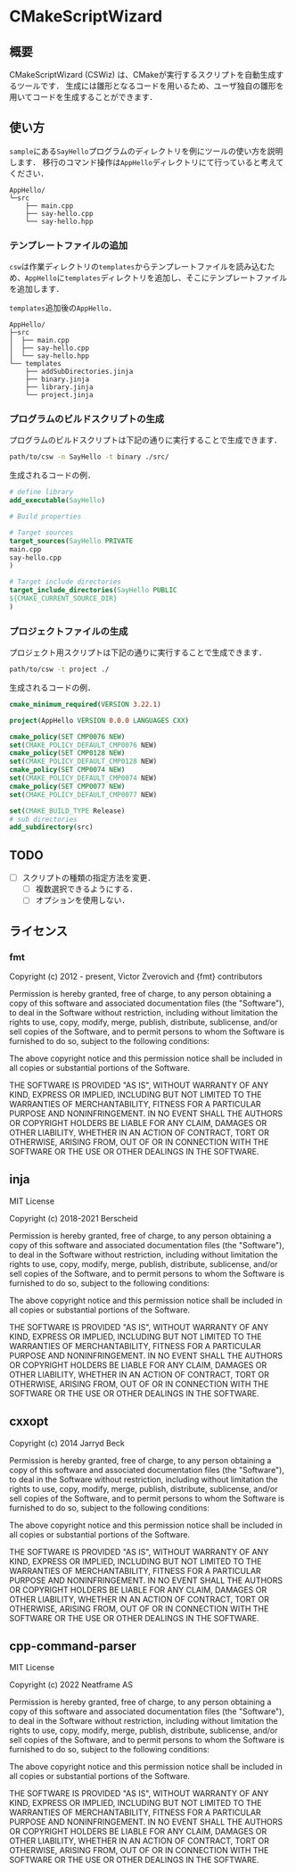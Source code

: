 # CMakeScriptWizard

## 概要
CMakeScriptWizard (CSWiz) は、CMakeが実行するスクリプトを自動生成するツールです．
生成には雛形となるコードを用いるため、ユーザ独自の雛形を用いてコードを生成することができます．

## 使い方
`sample`にある`SayHello`プログラムのディレクトリを例にツールの使い方を説明します．
移行のコマンド操作は`AppHello`ディレクトリにて行っていると考えてください．

```
AppHello/
└─src
    ├── main.cpp
    ├── say-hello.cpp
    └── say-hello.hpp
```

### テンプレートファイルの追加
`csw`は作業ディレクトリの`templates`からテンプレートファイルを読み込むため、`AppHello`に`templates`ディレクトリを追加し、そこにテンプレートファイルを追加します．

`templates`追加後の`AppHello`．

```
AppHello/
├─src
│  ├── main.cpp
│  ├── say-hello.cpp
│  └── say-hello.hpp
└── templates
    ├── addSubDirectories.jinja
    ├── binary.jinja
    ├── library.jinja
    └── project.jinja
```

### プログラムのビルドスクリプトの生成
プログラムのビルドスクリプトは下記の通りに実行することで生成できます．

```bash
path/to/csw -n SayHello -t binary ./src/
```

生成されるコードの例．

```CMake
# define library
add_executable(SayHello)

# Build properties

# Target sources
target_sources(SayHello PRIVATE
main.cpp
say-hello.cpp
)

# Target include directories
target_include_directories(SayHello PUBLIC
${CMAKE_CURRENT_SOURCE_DIR}
)
```

### プロジェクトファイルの生成
プロジェクト用スクリプトは下記の通りに実行することで生成できます．

```bash
path/to/csw -t project ./
```

生成されるコードの例．

```CMake
cmake_minimum_required(VERSION 3.22.1)

project(AppHello VERSION 0.0.0 LANGUAGES CXX)

cmake_policy(SET CMP0076 NEW)
set(CMAKE_POLICY_DEFAULT_CMP0076 NEW)
cmake_policy(SET CMP0128 NEW)
set(CMAKE_POLICY_DEFAULT_CMP0128 NEW)
cmake_policy(SET CMP0074 NEW)
set(CMAKE_POLICY_DEFAULT_CMP0074 NEW)
cmake_policy(SET CMP0077 NEW)
set(CMAKE_POLICY_DEFAULT_CMP0077 NEW)

set(CMAKE_BUILD_TYPE Release)
# sub directories
add_subdirectory(src)
```

## TODO
* [ ] スクリプトの種類の指定方法を変更．
  - [ ] 複数選択できるようにする．
  - [ ] オプションを使用しない．

## ライセンス
### fmt
Copyright (c) 2012 - present, Victor Zverovich and {fmt} contributors

Permission is hereby granted, free of charge, to any person obtaining
a copy of this software and associated documentation files (the
"Software"), to deal in the Software without restriction, including
without limitation the rights to use, copy, modify, merge, publish,
distribute, sublicense, and/or sell copies of the Software, and to
permit persons to whom the Software is furnished to do so, subject to
the following conditions:

The above copyright notice and this permission notice shall be
included in all copies or substantial portions of the Software.

THE SOFTWARE IS PROVIDED "AS IS", WITHOUT WARRANTY OF ANY KIND,
EXPRESS OR IMPLIED, INCLUDING BUT NOT LIMITED TO THE WARRANTIES OF
MERCHANTABILITY, FITNESS FOR A PARTICULAR PURPOSE AND
NONINFRINGEMENT. IN NO EVENT SHALL THE AUTHORS OR COPYRIGHT HOLDERS BE
LIABLE FOR ANY CLAIM, DAMAGES OR OTHER LIABILITY, WHETHER IN AN ACTION
OF CONTRACT, TORT OR OTHERWISE, ARISING FROM, OUT OF OR IN CONNECTION
WITH THE SOFTWARE OR THE USE OR OTHER DEALINGS IN THE SOFTWARE.

## inja
MIT License

Copyright (c) 2018-2021 Berscheid

Permission is hereby granted, free of charge, to any person obtaining a copy
of this software and associated documentation files (the "Software"), to deal
in the Software without restriction, including without limitation the rights
to use, copy, modify, merge, publish, distribute, sublicense, and/or sell
copies of the Software, and to permit persons to whom the Software is
furnished to do so, subject to the following conditions:

The above copyright notice and this permission notice shall be included in all
copies or substantial portions of the Software.

THE SOFTWARE IS PROVIDED "AS IS", WITHOUT WARRANTY OF ANY KIND, EXPRESS OR
IMPLIED, INCLUDING BUT NOT LIMITED TO THE WARRANTIES OF MERCHANTABILITY,
FITNESS FOR A PARTICULAR PURPOSE AND NONINFRINGEMENT. IN NO EVENT SHALL THE
AUTHORS OR COPYRIGHT HOLDERS BE LIABLE FOR ANY CLAIM, DAMAGES OR OTHER
LIABILITY, WHETHER IN AN ACTION OF CONTRACT, TORT OR OTHERWISE, ARISING FROM,
OUT OF OR IN CONNECTION WITH THE SOFTWARE OR THE USE OR OTHER DEALINGS IN THE
SOFTWARE.

## cxxopt
Copyright (c) 2014 Jarryd Beck

Permission is hereby granted, free of charge, to any person obtaining a copy
of this software and associated documentation files (the "Software"), to deal
in the Software without restriction, including without limitation the rights
to use, copy, modify, merge, publish, distribute, sublicense, and/or sell
copies of the Software, and to permit persons to whom the Software is
furnished to do so, subject to the following conditions:

The above copyright notice and this permission notice shall be included in
all copies or substantial portions of the Software.

THE SOFTWARE IS PROVIDED "AS IS", WITHOUT WARRANTY OF ANY KIND, EXPRESS OR
IMPLIED, INCLUDING BUT NOT LIMITED TO THE WARRANTIES OF MERCHANTABILITY,
FITNESS FOR A PARTICULAR PURPOSE AND NONINFRINGEMENT. IN NO EVENT SHALL THE
AUTHORS OR COPYRIGHT HOLDERS BE LIABLE FOR ANY CLAIM, DAMAGES OR OTHER
LIABILITY, WHETHER IN AN ACTION OF CONTRACT, TORT OR OTHERWISE, ARISING FROM,
OUT OF OR IN CONNECTION WITH THE SOFTWARE OR THE USE OR OTHER DEALINGS IN
THE SOFTWARE.

## cpp-command-parser
MIT License

Copyright (c) 2022 Neatframe AS

Permission is hereby granted, free of charge, to any person obtaining a copy
of this software and associated documentation files (the "Software"), to deal
in the Software without restriction, including without limitation the rights
to use, copy, modify, merge, publish, distribute, sublicense, and/or sell
copies of the Software, and to permit persons to whom the Software is
furnished to do so, subject to the following conditions:

The above copyright notice and this permission notice shall be included in all
copies or substantial portions of the Software.

THE SOFTWARE IS PROVIDED "AS IS", WITHOUT WARRANTY OF ANY KIND, EXPRESS OR
IMPLIED, INCLUDING BUT NOT LIMITED TO THE WARRANTIES OF MERCHANTABILITY,
FITNESS FOR A PARTICULAR PURPOSE AND NONINFRINGEMENT. IN NO EVENT SHALL THE
AUTHORS OR COPYRIGHT HOLDERS BE LIABLE FOR ANY CLAIM, DAMAGES OR OTHER
LIABILITY, WHETHER IN AN ACTION OF CONTRACT, TORT OR OTHERWISE, ARISING FROM,
OUT OF OR IN CONNECTION WITH THE SOFTWARE OR THE USE OR OTHER DEALINGS IN THE
SOFTWARE.